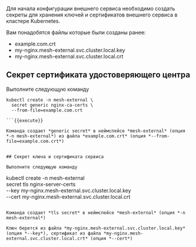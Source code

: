 Для начала конфигурации внешнего сервиса необходимо создать секреты для хранения ключей и сертификатов внешнего сервиса в кластере Kubernetes. 

Вам понадобятся файлы которые были созданы ранее:

* example.com.crt
* my-nginx.mesh-external.svc.cluster.local.key
* my-nginx.mesh-external.svc.cluster.local.crt

## Cекрет сертификата удостоверяющего центра

Выполните следующую команду

```
kubectl create -n mesh-external \
  secret generic nginx-ca-certs \
  --from-file=example.com.crt

```{{execute}}

Команда создает *generic secret* в неймспейсе *mesh-external* (опция *-n mesh-external*) из файла *example.com.crt* (опция *--from-file=example.com.crt*)


## Секрет ключа и сертификата сервиса

Выполните следующую команду

```
kubectl create -n mesh-external \
  secret tls nginx-server-certs \
  --key my-nginx.mesh-external.svc.cluster.local.key \
  --cert my-nginx.mesh-external.svc.cluster.local.crt

```{{execute}}

Команда создает *tls secret* в неймспейсе *mesh-external* (опция *-n mesh-external*)

Kлюч берется из файла *my-nginx.mesh-external.svc.cluster.local.key* (опция *--key*), сертификат из файла *my-nginx.mesh-external.svc.cluster.local.crt* (опция *--cert*)
